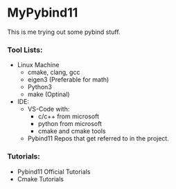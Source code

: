 # MyPybind11
This is me trying out some pybind stuff. 

### Tool Lists: 
* Linux Machine
	* cmake, clang, gcc
	* eigen3 (Preferable for math)
	* Python3
	* make (Optinal)
* IDE: 
	* VS-Code with: 
		* c/c++ from microsoft
		* python from microsoft
		* cmake and cmake tools
	* Pybind11 Repos that get referred to in the project. 

### Tutorials:
* Pybind11 Official Tutorials
* Cmake Tutorials




